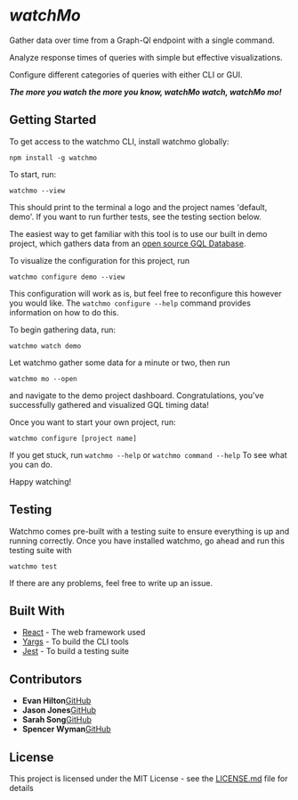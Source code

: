 # _watchMo_

Gather data over time from a Graph-Ql endpoint with a single command.

Analyze response times of queries with simple but effective visualizations.

Configure different categories of queries with either CLI or GUI.

**_The more you watch the more you know, watchMo watch, watchMo mo!_**

## Getting Started
To get access to the watchmo CLI, install watchmo globally:

`npm install -g watchmo`

To start, run:

`watchmo --view`

This should print to the terminal a logo and the project names 'default, demo'. If you want to run further tests, see the testing section below.

The easiest way to get familiar with this tool is to use our built in demo project, which gathers data from an [open source GQL Database](https://countries.trevorblades.com/).

To visualize the configuration for this project, run

`watchmo configure demo --view`

This configuration will work as is, but feel free to reconfigure this however you would like. The `watchmo configure --help` command provides information on how to do this.

To begin gathering data, run:

`watchmo watch demo`

Let watchmo gather some data for a minute or two, then run

`watchmo mo --open`

and navigate to the demo project dashboard. Congratulations, you've successfully gathered and visualized GQL timing data!

Once you want to start your own project, run:

`watchmo configure [project name]`

If you get stuck, run `watchmo --help` or `watchmo command --help` To see what you can do.

Happy watching!

## Testing

Watchmo comes pre-built with a testing suite to ensure everything is up and running correctly. Once you have installed watchmo, go ahead and run this testing suite with

`watchmo test`

If there are any problems, feel free to write up an issue.

## Built With

* [React](https://reactjs.org/) - The web framework used
* [Yargs](https://github.com/yargs/yargs) - To build the CLI tools
* [Jest](https://jestjs.io/) - To build a testing suite

## Contributors

* **Evan Hilton**[GitHub](https://github.com/spencerWyman)
* **Jason Jones**[GitHub](https://github.com/spencerWyman)
* **Sarah Song**[GitHub](https://github.com/spencerWyman)
* **Spencer Wyman**[GitHub](https://github.com/spencerWyman)

## License

This project is licensed under the MIT License - see the [LICENSE.md](LICENSE.md) file for details
